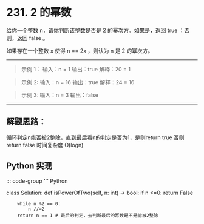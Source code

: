 # 231. 2 的幂数 <Badge type="success" text="Easy" />

给你一个整数 n，请你判断该整数是否是 2 的幂次方。如果是，返回 true ；否则，返回 false 。

如果存在一个整数 x 使得 n == 2x ，则认为 n 是 2 的幂次方。


---

> 示例 1：
输入：n = 1
输出：true
解释：20 = 1


>示例 2:
输入：n = 16
输出：true
解释：24 = 16


>示例 3:
输入：n = 3
输出：false
---


## 解题思路：
循环判定n能否被2整除，直到最后看n的判定是否为1，是则return true 否则return false
时间复杂度 O(logn)

## Python 实现
::: code-group
''' Python

class Solution:
    def isPowerOfTwo(self, n: int) -> bool:
        if n <=0:
            return False
            
        while n %2 == 0:
            n //=2
        return n == 1 # 最后的判定，去判断最后的幂数是不是能被2整除
